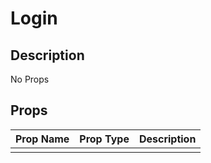 # Login

## Description

No Props

## Props

| Prop Name | Prop Type | Description |
| :-------- | :-------: | :---------- |
|       |  |  |
